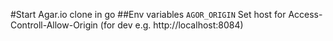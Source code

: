 #Start
Agar.io clone in go
##Env variables
`AGOR_ORIGIN` Set host for Access-Controll-Allow-Origin (for dev e.g. http://localhost:8084)